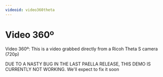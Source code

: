 ```yaml
---
videoid: video360theta
---
```


# Video 360º

Video 360º: This is a video grabbed directly from a Ricoh Theta S camera (720p)

DUE TO A NASTY BUG IN THE LAST PAELLA RELEASE, THIS DEMO IS CURRENTLY NOT WORKING. We'll expect to fix it soon  

